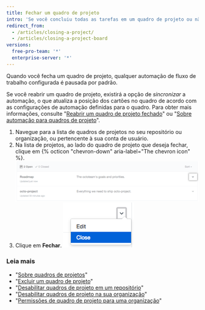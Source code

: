 ```yaml
---
title: Fechar um quadro de projeto
intro: 'Se você concluiu todas as tarefas em um quadro de projeto ou não precisa mais usar um quadro de projeto, é possível fechá-lo.'
redirect_from:
  - /articles/closing-a-project/
  - /articles/closing-a-project-board
versions:
  free-pro-team: '*'
  enterprise-server: '*'
---
```


Quando você fecha um quadro de projeto, qualquer automação de fluxo de trabalho configurada é pausada por padrão.

Se você reabrir um quadro de projeto, existirá a opção de *sincronizar* a automação, o que atualiza a posição dos cartões no quadro de acordo com as configurações de automação definidas para o quadro. Para obter mais informações, consulte "[Reabrir um quadro de projeto fechado](/articles/reopening-a-closed-project-board)" ou "[Sobre automação para quadros de projeto](/articles/about-automation-for-project-boards)".

1. Navegue para a lista de quadros de projetos no seu repositório ou organização, ou pertencente à sua conta de usuário.
2. Na lista de projetos, ao lado do quadro de projeto que deseja fechar, clique em {% octicon "chevron-down" aria-label="The chevron icon" %}. ![Ícone de divisa à direita do nome do quadro de projeto](/assets/images/help/projects/project-list-action-chevron.png)
3. Clique em **Fechar**. ![Menu suspenso para fechar item no quadro de projeto](/assets/images/help/projects/close-project.png)

### Leia mais

- "[Sobre quadros de projetos](/articles/about-project-boards)"
- "[Excluir um quadro de projeto](/articles/deleting-a-project-board)"
- "[Desabilitar quadros de projeto em um repositório](/articles/disabling-project-boards-in-a-repository)"
- "[Desabilitar quadros de projeto na sua organização](/articles/disabling-project-boards-in-your-organization)"
- "[Permissões de quadro de projeto para uma organização](/articles/project-board-permissions-for-an-organization)"
